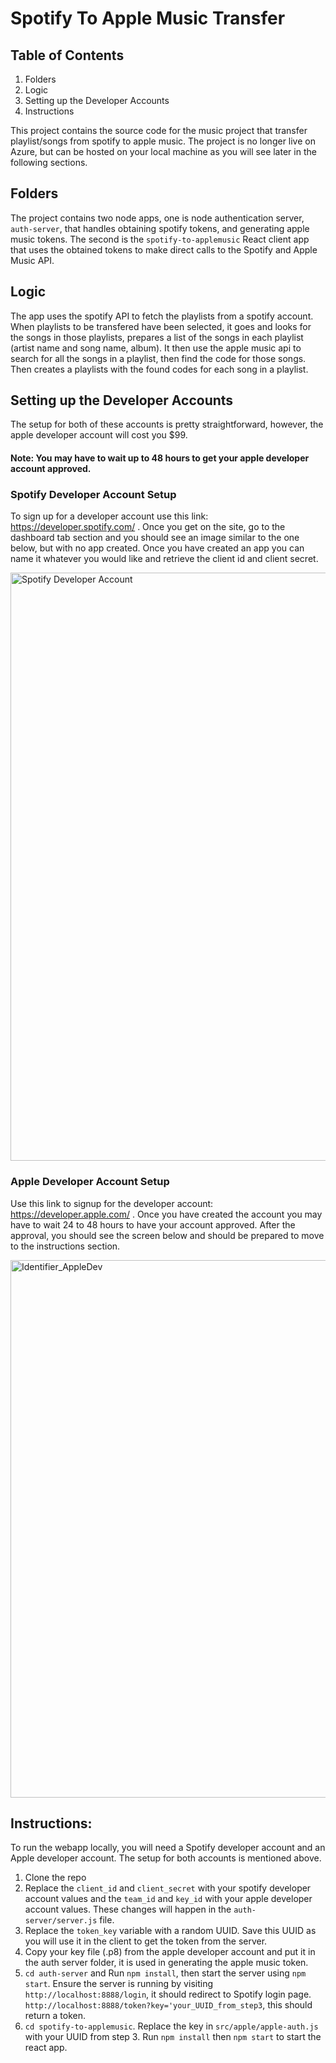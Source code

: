 # Spotify To Apple Music Transfer

## Table of Contents
1. Folders
2. Logic
3. Setting up the Developer Accounts
4. Instructions

This project contains the source code for the music project that transfer playlist/songs from spotify to apple
music. The project is no longer live on Azure, but can be hosted on your local machine as you will see
later in the following sections.

## Folders
The project contains two node apps, one is node authentication server, `auth-server`, that handles obtaining spotify tokens, and generating apple music tokens. The second is the `spotify-to-applemusic` React client app that uses the obtained tokens to make direct calls to the Spotify and Apple Music API. 

## Logic
The app uses the spotify API to fetch the playlists from a spotify account. When playlists to be transfered have been selected, it goes and looks for the songs in those playlists, prepares a list of the songs in each playlist (artist name and song name, album). It then use the apple music api to search for all the songs in a playlist, then find the code for those songs. Then creates a playlists with the found codes for each song in a playlist. 

## Setting up the Developer Accounts
The setup for both of these accounts is pretty straightforward, however, the apple developer account will cost
you $99.

#### Note: You may have to wait up to 48 hours to get your apple developer account approved.

### Spotify Developer Account Setup
To sign up for a developer account use this link: https://developer.spotify.com/ .
Once you get on the site, go to the dashboard tab section and you should see an image similar to
the one below, but with no app created. Once you have created an app you can name it whatever you would
like and retrieve the client id and client secret.



<img width="941" alt="Spotify Developer Account" src="https://user-images.githubusercontent.com/73921414/218345782-3e915464-6a37-4953-a668-41716469cd7f.PNG">

### Apple Developer Account Setup
Use this link to signup for the developer account: https://developer.apple.com/ .
Once you have created the account you may have to wait 24 to 48 hours to have your account approved. After 
the approval, you should see the screen below and should be prepared to move to the instructions 
section.


<img width="860" alt="Identifier_AppleDev" src="https://user-images.githubusercontent.com/73921414/218345141-32cbbf3e-c8e9-4587-8caf-f5910315a420.PNG">

## Instructions:
To run the webapp locally, you will need a Spotify developer account and an Apple developer account. The
setup for both accounts is mentioned above.

1. Clone the repo
2. Replace the `client_id` and `client_secret` with your spotify developer account values and the `team_id` and `key_id` with your apple developer account values. These changes will happen in the `auth-server/server.js` file.
3. Replace the `token_key` variable with a random UUID. Save this UUID as you will use it in the client to get the token from the server. 
4. Copy your key file (.p8) from the apple developer account and put it in the auth server folder, it is used in generating the apple music token.
5. `cd auth-server` and Run `npm install`, then start the server using `npm start`. Ensure the server is running by visiting `http://localhost:8888/login`, it should redirect to Spotify login page. `http://localhost:8888/token?key='your_UUID_from_step3`, this should return a token. 
6. `cd spotify-to-applemusic`. Replace the key in `src/apple/apple-auth.js` with your UUID from step 3. Run `npm install` then `npm start` to start the react app. 



